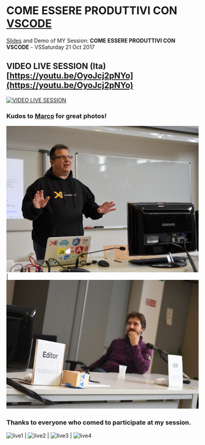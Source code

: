 # COME ESSERE PRODUTTIVI CON [VSCODE](https://code.visualstudio.com)

[Slides](VS2017_Saturday.pdf) and Demo of MY Session: **COME ESSERE PRODUTTIVI CON VSCODE** - VSSaturday 21 Oct 2017

## VIDEO LIVE SESSION (Ita) [https://youtu.be/OyoJcj2pNYo](https://youtu.be/OyoJcj2pNYo)
[![VIDEO LIVE SESSION](https://img.youtube.com/vi/OyoJcj2pNYo/0.jpg)](https://www.youtube.com/watch?v=OyoJcj2pNYo)

### Kudos to [Marco](https://twitter.com/marcobortolin) for great photos!
![ME Presenting](photo/me_presenting.jpeg) | ![Davide with Cubetto - VSCODE Editor or IDE](photo/davide_with_cubetto.jpeg)

### Thanks to everyone who comed to participate at my session.
![live1](photo/live1.jpeg) | ![live2](photo/live2.jpeg) | ![live3](photo/live3.jpeg) | ![live4](photo/live4.jpeg)
